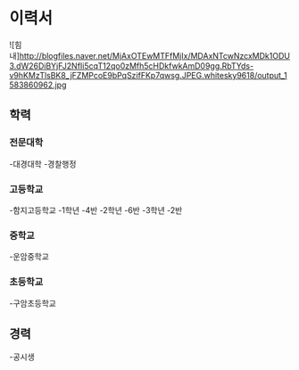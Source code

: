 # 이력서
![힘내]http://blogfiles.naver.net/MjAxOTEwMTFfMjIx/MDAxNTcwNzcxMDk1ODU3.dW26DiBYjFJ2NfIi5cqT12qo0zMfh5cHDkfwkAmD09gg.RbTYds-v9hKMzTlsBK8_jFZMPcoE9bPqSzifFKp7qwsg.JPEG.whitesky9618/output_1583860962.jpg
## 학력
### 전문대학
-대경대학
  -경찰행정
### 고등학교
-함지고등학교
  -1학년
    -4반
  -2학년
    -6반
  -3학년
    -2반
### 중학교
-운암중학교
### 초등학교
-구암초등학교
## 경력
-공시생
